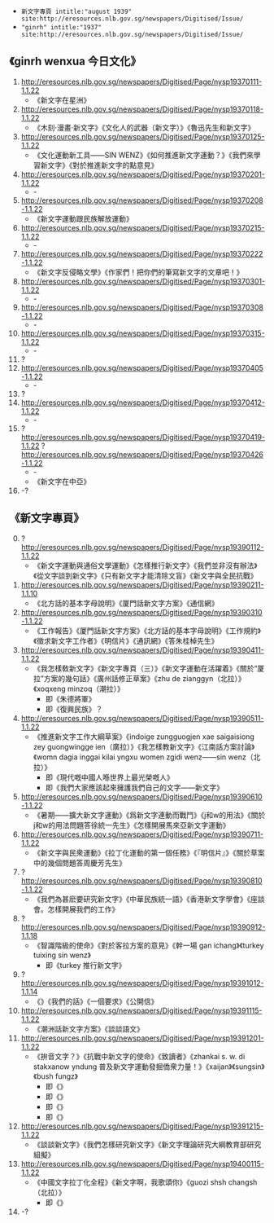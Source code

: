 * ```新文字專頁 intitle:"august 1939" site:http://eresources.nlb.gov.sg/newspapers/Digitised/Issue/```
* ```"ginrh" intitle:"1937" site:http://eresources.nlb.gov.sg/newspapers/Digitised/Issue/```

## 《ginrh wenxua 今日文化》
1. http://eresources.nlb.gov.sg/newspapers/Digitised/Page/nysp19370111-1.1.22
   * 《新文字在星洲》
2. http://eresources.nlb.gov.sg/newspapers/Digitised/Page/nysp19370118-1.1.22
   * 《木刻·漫畫·新文字》《文化人的武器（新文字）》《魯迅先生和新文字》
3. http://eresources.nlb.gov.sg/newspapers/Digitised/Page/nysp19370125-1.1.22
   * 《文化運動新工具——SIN WENZ》《如何推進新文字運動？》《我們來學習新文字》《對於推進新文字的點意見》
4. http://eresources.nlb.gov.sg/newspapers/Digitised/Page/nysp19370201-1.1.22
   * \-
5. http://eresources.nlb.gov.sg/newspapers/Digitised/Page/nysp19370208-1.1.22
   * 《新文字運動跟民族解放運動》
6. http://eresources.nlb.gov.sg/newspapers/Digitised/Page/nysp19370215-1.1.22
   * \-
7. http://eresources.nlb.gov.sg/newspapers/Digitised/Page/nysp19370222-1.1.22 
   * 《新文字反侵略文學》《作家們！把你們的筆寫新文字的文章吧！》
8. http://eresources.nlb.gov.sg/newspapers/Digitised/Page/nysp19370301-1.1.22
   * \-
9. http://eresources.nlb.gov.sg/newspapers/Digitised/Page/nysp19370308-1.1.22
   * \-
10. http://eresources.nlb.gov.sg/newspapers/Digitised/Page/nysp19370315-1.1.22
    * \-
11. ?
12. http://eresources.nlb.gov.sg/newspapers/Digitised/Page/nysp19370405-1.1.22
    * \-
13. ?
14. http://eresources.nlb.gov.sg/newspapers/Digitised/Page/nysp19370412-1.1.22
    * \-
15. ? http://eresources.nlb.gov.sg/newspapers/Digitised/Page/nysp19370419-1.1.22 ? http://eresources.nlb.gov.sg/newspapers/Digitised/Page/nysp19370426-1.1.22
    * \-
    * 《新文字在中亞》
16. -?

## 《新文字專頁》
0. ? http://eresources.nlb.gov.sg/newspapers/Digitised/Page/nysp19390112-1.1.22
   * 《新文字運動與通俗文學運動》《怎樣推行新文字》《我們並非沒有辦法》《從文字談到新文字》《只有新文字才能清除文盲》《新文字與全民抗戰》
1. http://eresources.nlb.gov.sg/newspapers/Digitised/Page/nysp19390211-1.1.10
   * 《北方話的基本字母說明》《厦門話新文字方案》《通信網》
2. http://eresources.nlb.gov.sg/newspapers/Digitised/Page/nysp19390310-1.1.22
    * 《工作報告》《厦門話新文字方案》《北方話的基本字母說明》《工作規約》《徵求新文字工作者》《明信片》《通訊網》《答朱桂棹先生》
3. http://eresources.nlb.gov.sg/newspapers/Digitised/Page/nysp19390411-1.1.22
    * 《我怎樣敎新文字》《新文字專頁（三）》《新文字運動在活躍着》《關於“厦拉”方案的幾句話》《廣州話修正草案》《zhu de zianggyn（北拉）》《xoqxeng minzoq（潮拉）》
      * 即《朱德將軍》
      * 即《復興民族》？
4. http://eresources.nlb.gov.sg/newspapers/Digitised/Page/nysp19390511-1.1.22
    * 《推進新文字工作大綱草案》《indoige zungguogjen xae saigaisiong zey guongwingge ien（廣拉）》《我怎樣教新文字》《江南話方案討論》《womn dagia inggai kilai yngxu women zgidi wenz——sin wenz（北拉）》
      * 即《現代嘅中國人喺世界上最光榮嘅人》
      * 即《我們大家應該起來擁護我們自己的文字——新文字》
5. http://eresources.nlb.gov.sg/newspapers/Digitised/Page/nysp19390610-1.1.22
    * 《暑期——擴大新文字運動》《爲新文字連動而戰鬥》《j和w的用法》《關於j和w的用法問題答徐統一先生》《怎樣開展馬來亞新文字運動》
6. http://eresources.nlb.gov.sg/newspapers/Digitised/Page/nysp19390711-1.1.22
    * 《新文字與民衆運動》《拉丁化運動的第一個任務》《『明信片』》《關於草案中的幾個問題答周慶芳先生》
7. ? http://eresources.nlb.gov.sg/newspapers/Digitised/Page/nysp19390810-1.1.22
    * 《我們為甚麽要研究新文字》《中華民族統一語》《香港新文字學會》《座談會。怎樣開展我們的工作》
8. ? http://eresources.nlb.gov.sg/newspapers/Digitised/Page/nysp19390912-1.1.18
    * 《智識階級的使命》《對於客拉方案的意見》《幹一場 gan ichang》《turkey tuixing sin wenz》
      * 即《turkey 推行新文字》
9. ? http://eresources.nlb.gov.sg/newspapers/Digitised/Page/nysp19391012-1.1.14
    * 《》《我們的話》《一個要求》《公開信》
10. http://eresources.nlb.gov.sg/newspapers/Digitised/Page/nysp19391115-1.1.22
    * 《潮洲話新文字方案》《談談語文》
11. http://eresources.nlb.gov.sg/newspapers/Digitised/Page/nysp19391201-1.1.22
    * 《拚音文字？》《抗戰中新文字的使命》《致讀者》《zhankai s. w. di stakxanow yndung 普及新文字運動發掘僑衆力量！》《xaijan》《sungsin》《bush fungz》
      * 即《》
      * 即《》
      * 即《》
      * 即《》
12. http://eresources.nlb.gov.sg/newspapers/Digitised/Page/nysp19391215-1.1.22
    * 《談談新文字》《我們怎樣研究新文字》《新文字理論研究大綱教育部研究組擬》
13. http://eresources.nlb.gov.sg/newspapers/Digitised/Page/nysp19400115-1.1.22
    * 《中國文字拉丁化全程》《新文字啊，我歌頌你》《guozi shsh changsh（北拉）》
      * 即《》
14. -?
